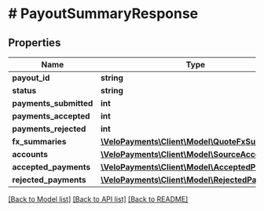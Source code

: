 # # PayoutSummaryResponse

## Properties

Name | Type | Description | Notes
------------ | ------------- | ------------- | -------------
**payout_id** | **string** |  | [optional] 
**status** | **string** |  | [optional] 
**payments_submitted** | **int** |  | [optional] 
**payments_accepted** | **int** |  | [optional] 
**payments_rejected** | **int** |  | [optional] 
**fx_summaries** | [**\VeloPayments\Client\Model\QuoteFxSummary[]**](QuoteFxSummary.md) |  | 
**accounts** | [**\VeloPayments\Client\Model\SourceAccount[]**](SourceAccount.md) |  | 
**accepted_payments** | [**\VeloPayments\Client\Model\AcceptedPayment[]**](AcceptedPayment.md) |  | 
**rejected_payments** | [**\VeloPayments\Client\Model\RejectedPayment[]**](RejectedPayment.md) |  | 

[[Back to Model list]](../../README.md#documentation-for-models) [[Back to API list]](../../README.md#documentation-for-api-endpoints) [[Back to README]](../../README.md)


